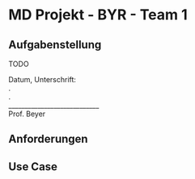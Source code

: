 # MD Projekt - BYR - Team 1

## Aufgabenstellung
TODO

Datum, Unterschrift:  
.  
.  
\____________________________  
Prof. Beyer


## Anforderungen



## Use Case
